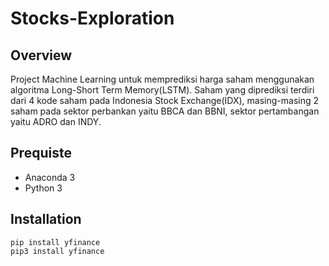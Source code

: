 # Stocks-Exploration
 
## Overview
Project Machine Learning untuk memprediksi harga saham menggunakan algoritma Long-Short Term Memory(LSTM). Saham yang diprediksi terdiri dari 4 kode saham pada Indonesia Stock Exchange(IDX), masing-masing 2 saham pada sektor perbankan yaitu BBCA dan BBNI, sektor pertambangan yaitu ADRO dan INDY. 

## Prequiste
- Anaconda 3
- Python 3

## Installation
```
pip install yfinance
pip3 install yfinance
```


